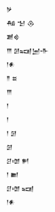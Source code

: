 <div class='block'>
<div class='line'>𒃻</div>
<div class='line'>𒄀 𒈠 𒁲</div>
<div class='line'>𒋢𒄵</div>
<div class='line'>𒐈 𒌆𒍢𒅁𒋥</div>
<div class='line'>𒁹𒀭</div>
<div class='line'>𒈫 𒊺</div>
<div class='line'>𒐈</div>
<div class='line'>𒁹</div>
<div class='line'>𒁹</div>
<div class='line'>𒁹 𒌆</div>
<div class='line'>𒌆</div>
<div class='line'>𒆪𒌝 𒂍</div>
<div class='line'>𒁹 𒆤</div>
<div class='line'>𒆪𒌝 𒍢</div>
<div class='line'>𒁹𒀭</div>
</div>